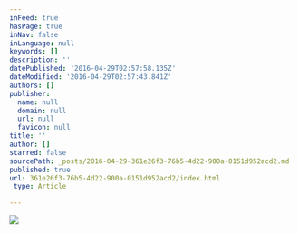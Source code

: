 ```yaml
---
inFeed: true
hasPage: true
inNav: false
inLanguage: null
keywords: []
description: ''
datePublished: '2016-04-29T02:57:58.135Z'
dateModified: '2016-04-29T02:57:43.841Z'
authors: []
publisher:
  name: null
  domain: null
  url: null
  favicon: null
title: ''
author: []
starred: false
sourcePath: _posts/2016-04-29-361e26f3-76b5-4d22-900a-0151d952acd2.md
published: true
url: 361e26f3-76b5-4d22-900a-0151d952acd2/index.html
_type: Article

---
```

![](https://the-grid-user-content.s3-us-west-2.amazonaws.com/863c1e58-8973-4495-958d-3c38c34c2580.jpg)